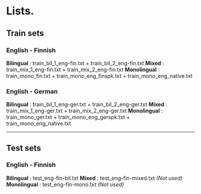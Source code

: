# Lists.

## Train sets

### English - Finnish

**Bilingual** : train_bil_1_eng-fin.txt + train_bil_2_eng-fin.txt
**Mixed** : train_mix_1_eng-fin.txt + train_mix_2_eng-fin.txt
**Monolingual** : train_mono_fin.txt + train_mono_eng_finspk.txt + train_mono_eng_native.txt


### English - German

**Bilingual** : train_bil_1_eng-ger.txt + train_bil_2_eng-ger.txt
**Mixed** : train_mix_1_eng-ger.txt + train_mix_2_eng-ger.txt
**Monolingual** : train_mono_ger.txt + train_mono_eng_gerspk.txt + train_mono_eng_native.txt


---

## Test sets

### English - Finnish

**Bilingual** : test_eng-fin-bil.txt
**Mixed** : test_eng-fin-mixed.txt *(Not used)*
**Monolingual** : test_eng-fin-mono.txt *(Not used)*
